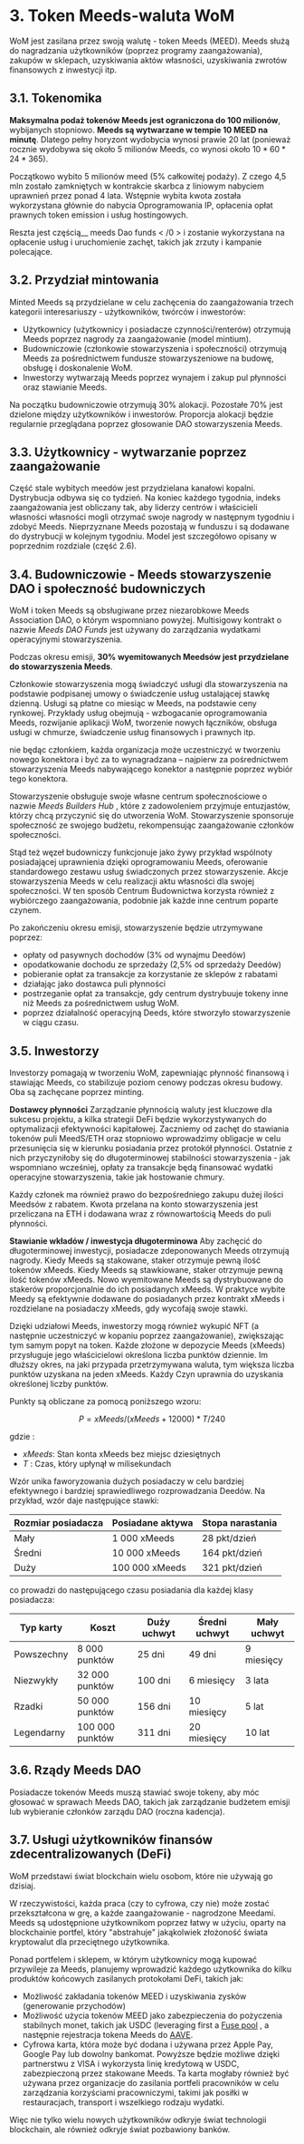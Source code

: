 # 3. Token Meeds-waluta WoM

WoM jest zasilana przez swoją walutę - token Meeds (MEED). Meeds służą do nagradzania użytkowników (poprzez programy zaangażowania), zakupów w sklepach, uzyskiwania aktów własności, uzyskiwania zwrotów finansowych z inwestycji itp.

## 3.1. Tokenomika

**Maksymalna podaż tokenów Meeds jest ograniczona do 100 milionów**, wybijanych stopniowo. **Meeds są wytwarzane w tempie 10 MEED na minutę**. Dlatego pełny horyzont wydobycia wynosi prawie 20 lat (ponieważ rocznie wydobywa się około 5 milionów Meeds, co wynosi około $10*60*24*365$).

Początkowo wybito 5 milionów meed (5% całkowitej podaży). Z czego 4,5 mln zostało zamkniętych w kontrakcie skarbca z liniowym nabyciem uprawnień przez ponad 4 lata. Wstępnie wybita kwota została wykorzystana głównie do nabycia Oprogramowania IP, opłacenia opłat prawnych token emission i usług hostingowych.

Reszta jest częścią__ meeds Dao funds < /0 > i zostanie wykorzystana na opłacenie usług i uruchomienie zachęt, takich jak zrzuty i kampanie polecające.</p>


## 3.2. Przydział mintowania

Minted Meeds są przydzielane w celu zachęcenia do zaangażowania trzech kategorii interesariuszy - użytkowników, twórców i inwestorów:

- Użytkownicy (użytkownicy i posiadacze czynności/renterów) otrzymują Meeds poprzez nagrody za zaangażowanie (model mintium).
- Budowniczowie (członkowie stowarzyszenia i społeczności) otrzymują Meeds za pośrednictwem fundusze stowarzyszeniowe na budowę, obsługę i doskonalenie WoM.
- Inwestorzy wytwarzają Meeds poprzez wynajem i zakup pul płynności oraz stawianie Meeds.

Na początku budowniczowie otrzymują 30% alokacji. Pozostałe 70% jest dzielone między użytkowników i inwestorów. Proporcja alokacji będzie regularnie przeglądana poprzez głosowanie DAO stowarzyszenia Meeds.

## 3.3. Użytkownicy - wytwarzanie poprzez zaangażowanie

Część stale wybitych meedów jest przydzielana kanałowi kopalni. Dystrybucja odbywa się co tydzień. Na koniec każdego tygodnia, indeks zaangażowania jest obliczany tak, aby liderzy centrów i właścicieli własności własności mogli otrzymać swoje nagrody w następnym tygodniu i zdobyć Meeds. Nieprzyznane Meeds pozostają w funduszu i są dodawane do dystrybucji w kolejnym tygodniu. Model jest szczegółowo opisany w poprzednim rozdziale (część 2.6).

## 3.4. Budowniczowie - Meeds stowarzyszenie DAO i społeczność budowniczych

WoM i token Meeds są obsługiwane przez niezarobkowe Meeds Association DAO, o którym wspomniano powyżej. Multisigowy kontrakt o nazwie _Meeds DAO Funds_ jest używany do zarządzania wydatkami operacyjnymi stowarzyszenia.

Podczas okresu emisji, **30% wyemitowanych Meedsów jest przydzielane do stowarzyszenia Meeds**.

Członkowie stowarzyszenia mogą świadczyć usługi dla stowarzyszenia na podstawie podpisanej umowy o świadczenie usług ustalającej stawkę dzienną. Usługi są płatne co miesiąc w Meeds, na podstawie ceny rynkowej. Przykłady usług obejmują - wzbogacanie oprogramowania Meeds, rozwijanie aplikacji WoM, tworzenie nowych łączników, obsługa usługi w chmurze, świadczenie usług finansowych i prawnych itp.

nie będąc członkiem, każda organizacja może uczestniczyć w tworzeniu nowego konektora i być za to wynagradzana – najpierw za pośrednictwem stowarzyszenia Meeds nabywającego konektor a następnie poprzez wybiór tego konektora.

Stowarzyszenie obsługuje swoje własne centrum społecznościowe o nazwie _Meeds Builders Hub_ , które z zadowoleniem przyjmuje entuzjastów, którzy chcą przyczynić się do utworzenia WoM. Stowarzyszenie sponsoruje społeczność ze swojego budżetu, rekompensując zaangażowanie członków społeczności.

Stąd też węzeł budowniczy funkcjonuje jako żywy przykład wspólnoty posiadającej uprawnienia dzięki oprogramowaniu Meeds, oferowanie standardowego zestawu usług świadczonych przez stowarzyszenie. Akcje stowarzyszenia Meeds w celu realizacji aktu własności dla swojej społeczności. W ten sposób Centrum Budownictwa korzysta również z wybiórczego zaangażowania, podobnie jak każde inne centrum poparte czynem.

Po zakończeniu okresu emisji, stowarzyszenie będzie utrzymywane poprzez:

- opłaty od pasywnych dochodów (3% od wynajmu Deedów)
- opodatkowanie dochodu ze sprzedaży (2,5% od sprzedaży Deedów)
- pobieranie opłat za transakcje za korzystanie ze sklepów z rabatami
- działając jako dostawca puli płynności
- postrzeganie opłat za transakcje, gdy centrum dystrybuuje tokeny inne niż Meeds za pośrednictwem usług WoM.
- poprzez działalność operacyjną Deeds, które stworzyło stowarzyszenie w ciągu czasu.


## 3.5. Inwestorzy

Investorzy pomagają w tworzeniu WoM, zapewniając płynność finansową i stawiając Meeds, co stabilizuje poziom cenowy podczas okresu budowy. Oba są zachęcane poprzez minting.

**Dostawcy płynności** Zarządzanie płynnością waluty jest kluczowe dla sukcesu projektu, a kilka strategii DeFi będzie wykorzystywanych do optymalizacji efektywności kapitałowej. Zaczniemy od zachęt do stawiania tokenów puli MeedS/ETH oraz stopniowo wprowadzimy obligacje w celu przesunięcia się w kierunku posiadania przez protokół płynności. Ostatnie z nich przyczyniłoby się do długoterminowej stabilności stowarzyszenia - jak wspomniano wcześniej, opłaty za transakcje będą finansować wydatki operacyjne stowarzyszenia, takie jak hostowanie chmury.

Każdy członek ma również prawo do bezpośredniego zakupu dużej ilości Meedsów z rabatem. Kwota przelana na konto stowarzyszenia jest przeliczana na ETH i dodawana wraz z równowartością Meeds do puli płynności.

**Stawianie wkładów / inwestycja długoterminowa** Aby zachęcić do długoterminowej inwestycji, posiadacze zdeponowanych Meeds otrzymują nagrody. Kiedy Meeds są stakowane, staker otrzymuje pewną ilość tokenów xMeeds. Kiedy Meeds są stawkiowane, staker otrzymuje pewną ilość tokenów xMeeds. Nowo wyemitowane Meeds są dystrybuowane do stakerów proporcjonalnie do ich posiadanych xMeeds. W praktyce wybite Meedy są efektywnie dodawane do posiadanych przez kontrakt xMeeds i rozdzielane na posiadaczy xMeeds, gdy wycofają swoje stawki.

Dzięki udziałowi Meeds, inwestorzy mogą również wykupić NFT (a następnie uczestniczyć w kopaniu poprzez zaangażowanie), zwiększając tym samym popyt na token. Każde złożone w depozycie Meeds (xMeeds) przysługuje jego właścicielowi określona liczba punktów dziennie. Im dłuższy okres, na jaki przypada przetrzymywana waluta, tym większa liczba punktów uzyskana na jeden xMeeds. Każdy Czyn uprawnia do uzyskania określonej liczby punktów.

Punkty są obliczane za pomocą poniższego wzoru:

 $$ P = xMeeds / (xMeeds + 12000) * T / 240 $$

 gdzie :

- $xMeeds$: Stan konta xMeeds bez miejsc dziesiętnych
- $T$ : Czas, który upłynął w milisekundach

Wzór unika faworyzowania dużych posiadaczy w celu bardziej efektywnego i bardziej sprawiedliwego rozprowadzania Deedów. Na przykład, wzór daje następujące stawki:

| **Rozmiar posiadacza** | **Posiadane aktywa** | **Stopa narastania** |
| ---------------------- | -------------------- | -------------------- |
| Mały                   | 1 000 xMeeds         | 28 pkt/dzień         |
| Średni                 | 10 000 xMeeds        | 164 pkt/dzień        |
| Duży                   | 100 000 xMeeds       | 321 pkt/dzień        |


co prowadzi do następującego czasu posiadania dla każdej klasy posiadacza:

| **Typ karty** | **Koszt**       | **Duży uchwyt** | **Średni uchwyt** | **Mały uchwyt** |
| ------------- | --------------- | --------------- | ----------------- | --------------- |
| Powszechny    | 8 000 punktów   | 25 dni          | 49 dni            | 9 miesięcy      |
| Niezwykły     | 32 000 punktów  | 100 dni         | 6 miesięcy        | 3 lata          |
| Rzadki        | 50 000 punktów  | 156 dni         | 10 miesięcy       | 5 lat           |
| Legendarny    | 100 000 punktów | 311 dni         | 20 miesięcy       | 10 lat          |

## 3.6. Rządy Meeds DAO

Posiadacze tokenów Meeds muszą stawiać swoje tokeny, aby móc głosować w sprawach Meeds DAO, takich jak zarządzanie budżetem emisji lub wybieranie członków zarządu DAO (roczna kadencja).

## 3.7. Usługi użytkowników finansów zdecentralizowanych (DeFi)

WoM przedstawi świat blockchain wielu osobom, które nie używają go dzisiaj.

W rzeczywistości, każda praca (czy to cyfrowa, czy nie) może zostać przekształcona w grę, a każde zaangażowanie - nagrodzone Meedami. Meeds są udostępnione użytkownikom poprzez łatwy w użyciu, oparty na blockchainie portfel, który "abstrahuje" jakąkolwiek złożoność świata kryptowalut dla przeciętnego użytkownika.

Ponad portfelem i sklepem, w którym użytkownicy mogą kupować przywileje za Meeds, planujemy wprowadzić każdego użytkownika do kilku produktów końcowych zasilanych protokołami DeFi, takich jak:

- Możliwość zakładania tokenów MEED i uzyskiwania zysków (generowanie przychodów)
- Możliwość użycia tokenów MEED jako zabezpieczenia do pożyczenia stabilnych monet, takich jak USDC (leveraging first a [Fuse pool](https://app.rari.capital/fuse) , a następnie rejestracja tokena Meeds do [AAVE](https://aave.com/).
- Cyfrowa karta, która może być dodana i używana przez Apple Pay, Google Pay lub dowolny bankomat. Powyższe będzie możliwe dzięki partnerstwu z VISA i wykorzysta linię kredytową w USDC, zabezpieczoną przez stakowane Meeds. Ta karta mogłaby również być używana przez organizacje do zasilania portfeli pracowników w celu zarządzania korzyściami pracowniczymi, takimi jak posiłki w restauracjach, transport i wszelkiego rodzaju wydatki.

Więc nie tylko wielu nowych użytkowników odkryje świat technologii blockchain, ale również odkryje świat pozbawiony banków.

 
